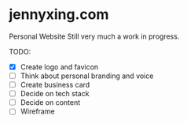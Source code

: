 # jennyxing.com
Personal Website
Still very much a work in progress.

TODO:

- [x] Create logo and favicon
- [ ] Think about personal branding and voice
- [ ] Create business card
- [ ] Decide on tech stack
- [ ] Decide on content
- [ ] Wireframe
